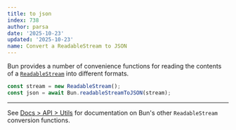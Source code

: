 ```yaml
---
title: to json
index: 738
author: parsa
date: '2025-10-23'
updated: '2025-10-23'
name: Convert a ReadableStream to JSON
---
```


Bun provides a number of convenience functions for reading the contents of a [`ReadableStream`](https://developer.mozilla.org/en-US/docs/Web/API/ReadableStream) into different formats.

```ts
const stream = new ReadableStream();
const json = await Bun.readableStreamToJSON(stream);
```

---

See [Docs > API > Utils](https://bun.sh/docs/api/utils#bun-readablestreamto) for documentation on Bun's other `ReadableStream` conversion functions.
